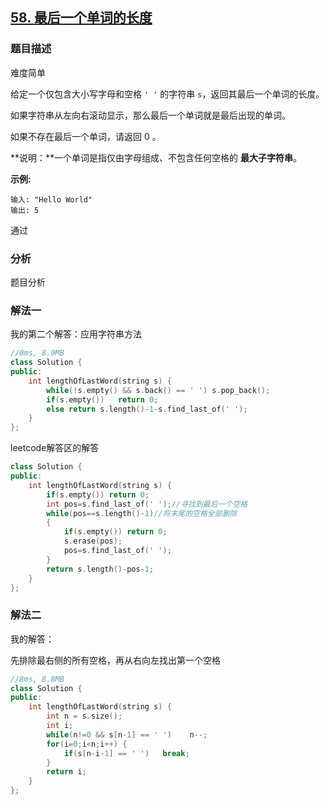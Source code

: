 ## [58. 最后一个单词的长度](https://leetcode-cn.com/problems/length-of-last-word/)

### 题目描述

难度简单

给定一个仅包含大小写字母和空格 `' '` 的字符串 `s`，返回其最后一个单词的长度。

如果字符串从左向右滚动显示，那么最后一个单词就是最后出现的单词。

如果不存在最后一个单词，请返回 0 。

**说明：**一个单词是指仅由字母组成、不包含任何空格的 **最大子字符串**。

 

**示例:**

```
输入: "Hello World"
输出: 5
```

通过

### 分析

题目分析

### 解法一

我的第二个解答：应用字符串方法

```c++
//0ms, 8.9MB
class Solution {
public:
    int lengthOfLastWord(string s) {
        while(!s.empty() && s.back() == ' ') s.pop_back();
        if(s.empty())   return 0;
        else return s.length()-1-s.find_last_of(' ');
    }
};
```

leetcode解答区的解答

```c++
class Solution {
public:
    int lengthOfLastWord(string s) {
        if(s.empty()) return 0;
        int pos=s.find_last_of(' ');//寻找到最后一个空格
        while(pos==s.length()-1)//将末尾的空格全部删除
        {
            if(s.empty()) return 0;
            s.erase(pos);
            pos=s.find_last_of(' ');
        }
        return s.length()-pos-1;
    }
};
```

### 解法二

我的解答：

先排除最右侧的所有空格，再从右向左找出第一个空格

```c++
//8ms, 8.8MB
class Solution {
public:
    int lengthOfLastWord(string s) {
        int n = s.size();
        int i;
        while(n!=0 && s[n-1] == ' ')    n--;
        for(i=0;i<n;i++) {
            if(s[n-i-1] == ' ')   break;
        }
        return i;
    }
};
```

